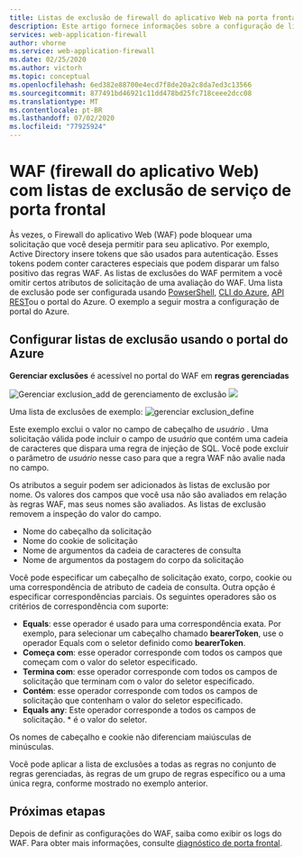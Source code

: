 ```yaml
---
title: Listas de exclusão de firewall do aplicativo Web na porta frontal do Azure-portal do Azure
description: Este artigo fornece informações sobre a configuração de listas de exclusão na frente do Azure com o portal do Azure.
services: web-application-firewall
author: vhorne
ms.service: web-application-firewall
ms.date: 02/25/2020
ms.author: victorh
ms.topic: conceptual
ms.openlocfilehash: 6ed382e88700e4ecd7f8de20a2c8da7ed3c13566
ms.sourcegitcommit: 877491bd46921c11dd478bd25fc718ceee2dcc08
ms.translationtype: MT
ms.contentlocale: pt-BR
ms.lasthandoff: 07/02/2020
ms.locfileid: "77925924"
---
```

# <a name="web-application-firewall-waf-with-front-door-service-exclusion-lists"></a>WAF (firewall do aplicativo Web) com listas de exclusão de serviço de porta frontal 

Às vezes, o Firewall do aplicativo Web (WAF) pode bloquear uma solicitação que você deseja permitir para seu aplicativo. Por exemplo, Active Directory insere tokens que são usados para autenticação. Esses tokens podem conter caracteres especiais que podem disparar um falso positivo das regras WAF. As listas de exclusões do WAF permitem a você omitir certos atributos de solicitação de uma avaliação do WAF.  Uma lista de exclusão pode ser configurada usando [PowserShell](https://docs.microsoft.com/powershell/module/az.frontdoor/New-AzFrontDoorWafManagedRuleExclusionObject?view=azps-3.5.0), [CLI do Azure](https://docs.microsoft.com/cli/azure/ext/front-door/network/front-door/waf-policy/managed-rules/exclusion?view=azure-cli-latest#ext-front-door-az-network-front-door-waf-policy-managed-rules-exclusion-add), [API REST](https://docs.microsoft.com/rest/api/frontdoorservice/webapplicationfirewall/policies/createorupdate)ou o portal do Azure. O exemplo a seguir mostra a configuração de portal do Azure. 
## <a name="configure-exclusion-lists-using-the-azure-portal"></a>Configurar listas de exclusão usando o portal do Azure
**Gerenciar exclusões** é acessível no portal do WAF em **regras gerenciadas**

![Gerenciar exclusion_add de gerenciamento de exclusão ](../media/waf-front-door-exclusion/exclusion1.png)
 ![](../media/waf-front-door-exclusion/exclusion2.png)

 Uma lista de exclusões de exemplo: ![ gerenciar exclusion_define](../media/waf-front-door-exclusion/exclusion3.png)

Este exemplo exclui o valor no campo de cabeçalho de *usuário* . Uma solicitação válida pode incluir o campo de *usuário* que contém uma cadeia de caracteres que dispara uma regra de injeção de SQL. Você pode excluir o parâmetro de *usuário* nesse caso para que a regra WAF não avalie nada no campo.

Os atributos a seguir podem ser adicionados às listas de exclusão por nome. Os valores dos campos que você usa não são avaliados em relação às regras WAF, mas seus nomes são avaliados. As listas de exclusão removem a inspeção do valor do campo.

* Nome do cabeçalho da solicitação
* Nome do cookie de solicitação
* Nome de argumentos da cadeia de caracteres de consulta
* Nome de argumentos da postagem do corpo da solicitação

Você pode especificar um cabeçalho de solicitação exato, corpo, cookie ou uma correspondência de atributo de cadeia de consulta.  Outra opção é especificar correspondências parciais. Os seguintes operadores são os critérios de correspondência com suporte:

- **Equals**: esse operador é usado para uma correspondência exata. Por exemplo, para selecionar um cabeçalho chamado **bearerToken**, use o operador Equals com o seletor definido como **bearerToken**.
- **Começa com**: esse operador corresponde com todos os campos que começam com o valor do seletor especificado.
- **Termina com**: esse operador corresponde com todos os campos de solicitação que terminam com o valor do seletor especificado.
- **Contém**: esse operador corresponde com todos os campos de solicitação que contenham o valor do seletor especificado.
- **Equals any**: Este operador corresponde a todos os campos de solicitação. * é o valor do seletor.

Os nomes de cabeçalho e cookie não diferenciam maiúsculas de minúsculas.

Você pode aplicar a lista de exclusões a todas as regras no conjunto de regras gerenciadas, às regras de um grupo de regras específico ou a uma única regra, conforme mostrado no exemplo anterior. 

## <a name="next-steps"></a>Próximas etapas

Depois de definir as configurações do WAF, saiba como exibir os logs do WAF. Para obter mais informações, consulte [diagnóstico de porta frontal](../afds/waf-front-door-monitor.md).
